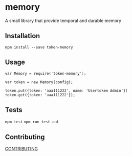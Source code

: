 memory
=========

A small library that provide temporal and durable memory

## Installation

  `npm install --save token-memory`

## Usage

    var Memory = require('token-memory');

    var token = new Memory(config);

    token.put({token: 'aaa111222', name: 'Usertoken Admin'})
    token.get({token: 'aaa111222'});

## Tests

  `npm test`
  `npm run test-cat`

## Contributing

  [CONTRIBUTING](./CONTRIBUTING.md)
